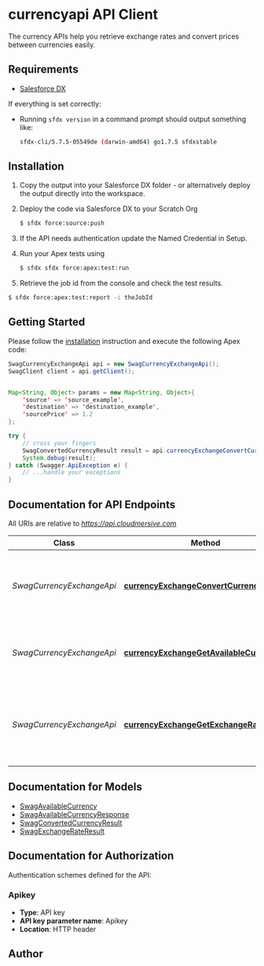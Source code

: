 # currencyapi API Client

The currency APIs help you retrieve exchange rates and convert prices between currencies easily.

## Requirements

- [Salesforce DX](https://www.salesforce.com/products/platform/products/salesforce-dx/)


If everything is set correctly:

- Running `sfdx version` in a command prompt should output something like:

  ```bash
  sfdx-cli/5.7.5-05549de (darwin-amd64) go1.7.5 sfdxstable
  ```


## Installation

1. Copy the output into your Salesforce DX folder - or alternatively deploy the output directly into the workspace.
2. Deploy the code via Salesforce DX to your Scratch Org

   ```bash
   $ sfdx force:source:push
   ```
3. If the API needs authentication update the Named Credential in Setup.
4. Run your Apex tests using

    ```bash
    $ sfdx sfdx force:apex:test:run
    ```
5. Retrieve the job id from the console and check the test results.

  ```bash
  $ sfdx force:apex:test:report -i theJobId
  ```


## Getting Started

Please follow the [installation](#installation) instruction and execute the following Apex code:

```java
SwagCurrencyExchangeApi api = new SwagCurrencyExchangeApi();
SwagClient client = api.getClient();


Map<String, Object> params = new Map<String, Object>{
    'source' => 'source_example',
    'destination' => 'destination_example',
    'sourcePrice' => 1.2
};

try {
    // cross your fingers
    SwagConvertedCurrencyResult result = api.currencyExchangeConvertCurrency(params);
    System.debug(result);
} catch (Swagger.ApiException e) {
    // ...handle your exceptions
}
```

## Documentation for API Endpoints

All URIs are relative to *https://api.cloudmersive.com*

Class | Method | HTTP request | Description
------------ | ------------- | ------------- | -------------
*SwagCurrencyExchangeApi* | [**currencyExchangeConvertCurrency**](docs/SwagCurrencyExchangeApi.md#currencyExchangeConvertCurrency) | **POST** /currency/exchange-rates/convert/{source}/to/{destination} | Converts a price from the source currency into the destination currency
*SwagCurrencyExchangeApi* | [**currencyExchangeGetAvailableCurrencies**](docs/SwagCurrencyExchangeApi.md#currencyExchangeGetAvailableCurrencies) | **POST** /currency/exchange-rates/list-available | Get a list of available currencies and corresponding countries
*SwagCurrencyExchangeApi* | [**currencyExchangeGetExchangeRate**](docs/SwagCurrencyExchangeApi.md#currencyExchangeGetExchangeRate) | **POST** /currency/exchange-rates/get/{source}/to/{destination} | Gets the exchange rate from the source currency into the destination currency


## Documentation for Models

 - [SwagAvailableCurrency](docs/SwagAvailableCurrency.md)
 - [SwagAvailableCurrencyResponse](docs/SwagAvailableCurrencyResponse.md)
 - [SwagConvertedCurrencyResult](docs/SwagConvertedCurrencyResult.md)
 - [SwagExchangeRateResult](docs/SwagExchangeRateResult.md)


## Documentation for Authorization

Authentication schemes defined for the API:
### Apikey

- **Type**: API key
- **API key parameter name**: Apikey
- **Location**: HTTP header


## Author



